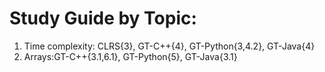 # Study Guide by Topic:
1. Time complexity: CLRS{3}, GT-C++{4}, GT-Python{3,4.2}, GT-Java{4}
2. Arrays:GT-C++{3.1,6.1}, GT-Python{5}, GT-Java{3.1}
